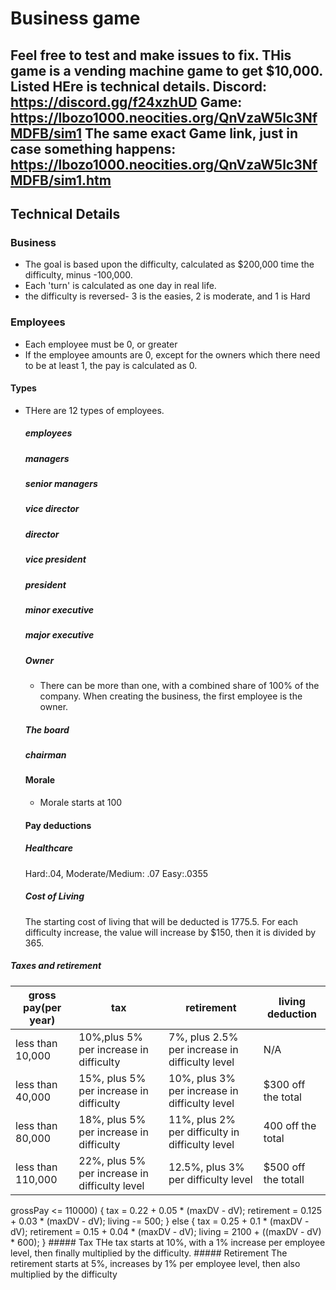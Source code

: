 # Business game
 Feel free to test and make issues to fix. THis game is a vending machine game to get $10,000. Listed HEre is technical details. 
 **Discord:** https://discord.gg/f24xzhUD
 **Game:** https://lbozo1000.neocities.org/QnVzaW5lc3NfMDFB/sim1
 **The same exact Game link, just in case something happens:** https://lbozo1000.neocities.org/QnVzaW5lc3NfMDFB/sim1.htm
------------------------------------------------
## Technical Details
  ### Business
  - The goal is based upon the difficulty, calculated as $200,000 time the difficulty, minus -100,000.
  - Each 'turn' is calculated as one day in real life.
  - the difficulty is reversed- 3 is the easies, 2 is moderate, and 1 is Hard
  ### Employees
  - Each employee must be 0, or greater
  - If the employee amounts are 0, except for the owners which there need to be at least 1, the pay is calculated as 0.
  #### Types
  - THere are 12 types of employees.
    ##### employees
    
    ##### managers
    
    ##### senior managers
    
    ##### vice director
    
    ##### director
    
    ##### vice president
    
    ##### president
    
    ##### minor executive
    
    ##### major executive
    
    ##### Owner
      - There can be more than one, with a combined share of 100% of the company. When creating the business, the first employee is the     owner.
    ##### The board
    
    ##### chairman
  
    #### Morale
    - Morale starts at 100
    #### Pay deductions
    ##### Healthcare
    Hard:.04, Moderate/Medium: .07 Easy:.0355
    ##### Cost of Living
    The starting cost of living that will be deducted is 1775.5. For each difficulty increase, the value will increase by $150, then it is divided by 365.
  ##### Taxes and retirement
  |gross pay(per year)|tax|retirement|living deduction|
  |-------------|---|----------|----------------|
  |less than 10,000|10%,plus 5% per increase in difficulty|7%, plus 2.5% per increase in difficulty level|N/A|
  |less than 40,000|15%, plus 5% per increase in difficulty|10%, plus 3% per increase in difficulty level|$300 off the total|
  |less than 80,000|18%, plus 5% per increase in difficulty|11%, plus 2% per difficulty in difficulty level|400 off the total|
  |less than 110,000|22%, plus 5% per increase in difficulty level|12.5%, plus 3% per difficulty level|$500 off the totall|
  grossPay <= 110000) {
              tax = 0.22 + 0.05 * (maxDV - dV);
              retirement = 0.125 + 0.03 * (maxDV - dV);
              living -= 500;
          } else {
              tax = 0.25 + 0.1 * (maxDV - dV);
              retirement = 0.15 + 0.04 * (maxDV - dV);
              living = 2100 + ((maxDV - dV) * 600);
          }
    ##### Tax 
    THe tax starts at 10%, with a 1% increase per employee level, then finally multiplied by the difficulty.
    ##### Retirement
    The retirement starts at 5%, increases by 1% per employee level, then also multiplied by the difficulty
  
  
    
